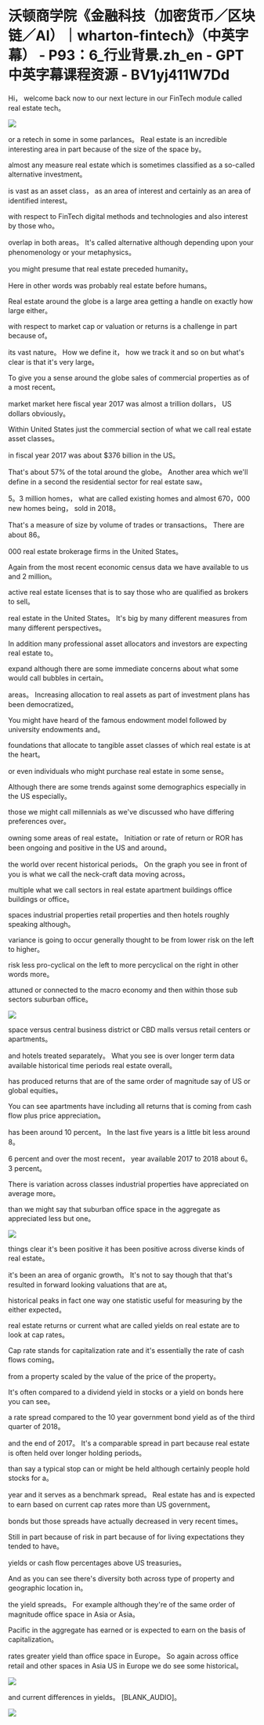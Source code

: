 # 沃顿商学院《金融科技（加密货币／区块链／AI）｜wharton-fintech》（中英字幕） - P93：6_行业背景.zh_en - GPT中英字幕课程资源 - BV1yj411W7Dd

 Hi， welcome back now to our next lecture in our FinTech module called real estate tech。



![](img/0a4b76e739a808c25ae0fed635764d69_1.png)

 or a retech in some in some parlances。 Real estate is an incredible interesting area in part because of the size of the space by。

 almost any measure real estate which is sometimes classified as a so-called alternative investment。

 is vast as an asset class， as an area of interest and certainly as an area of identified interest。

 with respect to FinTech digital methods and technologies and also interest by those who。

 overlap in both areas。 It's called alternative although depending upon your phenomenology or your metaphysics。

 you might presume that real estate preceded humanity。

 Here in other words was probably real estate before humans。

 Real estate around the globe is a large area getting a handle on exactly how large either。

 with respect to market cap or valuation or returns is a challenge in part because of。

 its vast nature。 How we define it， how we track it and so on but what's clear is that it's very large。

 To give you a sense around the globe sales of commercial properties as of a most recent。

 market market here fiscal year 2017 was almost a trillion dollars， US dollars obviously。

 Within United States just the commercial section of what we call real estate asset classes。

 in fiscal year 2017 was about $376 billion in the US。

 That's about 57% of the total around the globe。 Another area which we'll define in a second the residential sector for real estate saw。

 5。3 million homes， what are called existing homes and almost 670，000 new homes being， sold in 2018。

 That's a measure of size by volume of trades or transactions。 There are about 86。

000 real estate brokerage firms in the United States。

 Again from the most recent economic census data we have available to us and 2 million。

 active real estate licenses that is to say those who are qualified as brokers to sell。

 real estate in the United States。 It's big by many different measures from many different perspectives。

 In addition many professional asset allocators and investors are expecting real estate to。

 expand although there are some immediate concerns about what some would call bubbles in certain。

 areas。 Increasing allocation to real assets as part of investment plans has been democratized。

 You might have heard of the famous endowment model followed by university endowments and。

 foundations that allocate to tangible asset classes of which real estate is at the heart。

 or even individuals who might purchase real estate in some sense。

 Although there are some trends against some demographics especially in the US especially。

 those we might call millennials as we've discussed who have differing preferences over。

 owning some areas of real estate。 Initiation or rate of return or ROR has been ongoing and positive in the US and around。

 the world over recent historical periods。 On the graph you see in front of you is what we call the neck-craft data moving across。

 multiple what we call sectors in real estate apartment buildings office buildings or office。

 spaces industrial properties retail properties and then hotels roughly speaking although。

 variance is going to occur generally thought to be from lower risk on the left to higher。

 risk less pro-cyclical on the left to more percyclical on the right in other words more。

 attuned or connected to the macro economy and then within those sub sectors suburban office。



![](img/0a4b76e739a808c25ae0fed635764d69_3.png)

 space versus central business district or CBD malls versus retail centers or apartments。

 and hotels treated separately。 What you see is over longer term data available historical time periods real estate overall。

 has produced returns that are of the same order of magnitude say of US or global equities。

 You can see apartments have including all returns that is coming from cash flow plus price appreciation。

 has been around 10 percent。 In the last five years is a little bit less around 8。

6 percent and over the most recent， year available 2017 to 2018 about 6。3 percent。

 There is variation across classes industrial properties have appreciated on average more。

 than we might say that suburban office space in the aggregate as appreciated less but one。



![](img/0a4b76e739a808c25ae0fed635764d69_5.png)

 things clear it's been positive it has been positive across diverse kinds of real estate。

 it's been an area of organic growth。 It's not to say though that that's resulted in forward looking valuations that are at。

 historical peaks in fact one way one statistic useful for measuring by the either expected。

 real estate returns or current what are called yields on real estate are to look at cap rates。

 Cap rate stands for capitalization rate and it's essentially the rate of cash flows coming。

 from a property scaled by the value of the price of the property。

 It's often compared to a dividend yield in stocks or a yield on bonds here you can see。

 a rate spread compared to the 10 year government bond yield as of the third quarter of 2018。

 and the end of 2017。 It's a comparable spread in part because real estate is often held over longer holding periods。

 than say a typical stop can or might be held although certainly people hold stocks for a。

 year and it serves as a benchmark spread。 Real estate has and is expected to earn based on current cap rates more than US government。

 bonds but those spreads have actually decreased in very recent times。

 Still in part because of risk in part because of for living expectations they tended to have。

 yields or cash flow percentages above US treasuries。

 And as you can see there's diversity both across type of property and geographic location in。

 the yield spreads。 For example although they're of the same order of magnitude office space in Asia or Asia。

 Pacific in the aggregate has earned or is expected to earn on the basis of capitalization。

 rates greater yield than office space in Europe。 So again across office retail and other spaces in Asia US in Europe we do see some historical。



![](img/0a4b76e739a808c25ae0fed635764d69_7.png)

 and current differences in yields。 [BLANK_AUDIO]。

![](img/0a4b76e739a808c25ae0fed635764d69_9.png)